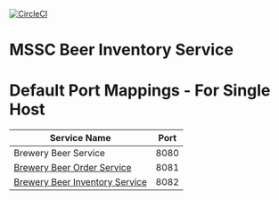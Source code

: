 [![CircleCI](https://dl.circleci.com/status-badge/img/gh/panwarrohit07/mssc-beer-inventory-service/tree/main.svg?style=svg)](https://dl.circleci.com/status-badge/redirect/gh/panwarrohit07/mssc-beer-inventory-service/tree/main)
# MSSC Beer Inventory Service


# Default Port Mappings - For Single Host
| Service Name | Port | 
| --------| -----|
| Brewery Beer Service | 8080 |
| [Brewery Beer Order Service](https://github.com/springframeworkguru/mssc-beer-order-service) | 8081 |
| [Brewery Beer Inventory Service](https://github.com/springframeworkguru/mssc-beer-inventory-service) | 8082 |.com/testing-spring-boot-beginner-to-guru/?couponCode=GITHUB_REPO_SF5B2G)